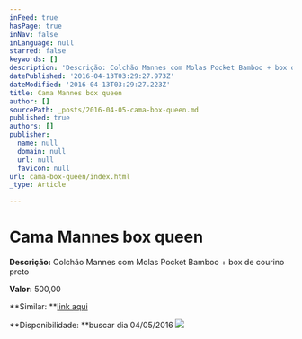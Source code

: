 ```yaml
---
inFeed: true
hasPage: true
inNav: false
inLanguage: null
starred: false
keywords: []
description: 'Descrição: Colchão Mannes com Molas Pocket Bamboo + box de courino preto'
datePublished: '2016-04-13T03:29:27.973Z'
dateModified: '2016-04-13T03:29:27.223Z'
title: Cama Mannes box queen
author: []
sourcePath: _posts/2016-04-05-cama-box-queen.md
published: true
authors: []
publisher:
  name: null
  domain: null
  url: null
  favicon: null
url: cama-box-queen/index.html
_type: Article

---
```

# Cama Mannes box queen

**Descrição:** Colchão Mannes com Molas Pocket Bamboo + box de courino preto

**Valor:** 500,00

**Similar: **[link aqui][0]

**Disponibilidade: **buscar dia 04/05/2016
![](https://s3-us-west-2.amazonaws.com/the-grid-img/p/b6a0daac55b37397c295e359febd404458deb1ae.jpg)

[0]: http://m.ricardoeletro.com.br/Produto/Cama-Box-Queen-Size-Colchao-Black-Pocket-Bamboo-Mola-Ensacada-com-Pillow-Ine-Viscoelastico-158x198cm/2772-2882-4279-385127